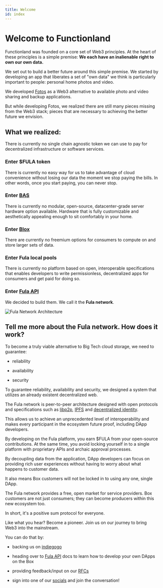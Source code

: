 ```yaml
---
title: Welcome
id: index
---
```

# Welcome to Functionland

Functionland was founded on a core set of Web3 principles.  At the heart of these principles is a simple premise: <b>We each have an inalienable right to own our own data.</b>

We set out to build a better future around this simple premise.  We started by developing an app that liberates a set of "own data" we think is particularly important to people: personal home photos and video.

We developed [Fotos](https://github.com/functionland/fotos) as a Web3 alternative to available photo and video sharing and backup applications.

But while developing Fotos, we realized there are still many pieces missing from the Web3 stack; pieces that are necessary to achieving the better future we envision.

## What we realized:

There is currently no single chain agnostic token we can use to pay for decentralized infrastructure or software services.

### Enter $FULA token

There is currently no easy way for us to take advantage of cloud convenience without losing our data the moment we stop paying the bills.  In other words, once you start paying, you can never stop.

### Enter [BAS](./welcome/bas.md)

There is currently no modular, open-source, datacenter-grade server hardware option available.  Hardware that is fully customizable and aesthetically appealing enough to sit comfortably in your home.

### Enter [Blox](./welcome/blox.md)

There are currently no freemium options for consumers to compute on and store larger sets of data.

### Enter Fula local pools

There is currently no platform based on open, interoperable specifications that enables developers to write permissionless, decentralized apps for consumers and get paid for doing so.

### Enter [Fula API](./api-intro)

We decided to build them.  We call it the **Fula network**.

![Fula Network Architecture](/img/fula-network-arch.png)

## Tell me more about the Fula network.  How does it work?

To become a truly viable alternative to Big Tech cloud storage, we need to guarantee:

  * reliability

  * availability

  * security

To guarantee reliability, availability and security, we designed a system that utilizes an already existent decentralized web.

The Fula network is peer-to-peer architecture designed with open protocols and specifications such as [libp2p](https://libp2p.io/), [IPFS](https://ipfs.io/) and [decentralized identity](https://www.w3.org/TR/did-core/).

This allows us to achieve an unprecedented level of interoperability and makes every participant in the ecosystem future proof, including DApp developers.

By developing on the Fula platform, you earn $FULA from your open-source contributions.  At the same time, you avoid locking yourself in to a single platform with proprietary APIs and archaic approval processes.

By decoupling data from the application, DApp developers can focus on providing rich user experiences without having to worry about what happens to customer data.

It also means Box customers will not be locked in to using any one, single DApp.

The Fula network provides a free, open market for service providers.  Box customers are not just consumers; they can become producers within this new ecosystem too.

In short, it's a positive sum protocol for everyone.

Like what you hear?  Become a pioneer.  Join us on our journey to bring Web3 into the mainstream.

You can do that by:

  * backing us on [indiegogo](https://www.indiegogo.com/projects/box-secure-subscription-free-cloud-alternative#/)

  * heading over to [Fula API](./api-intro) docs to learn how to develop your own DApps on the Box

  * providing feedback/input on our [RFCs](https://github.com/functionland/docs/tree/main/RFCs)

  * sign into one of our [socials](https://linktr.ee/fxland) and join the conversation!
